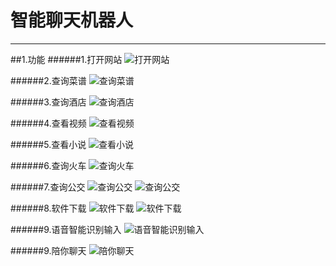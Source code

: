 # 智能聊天机器人
---
##1.功能
######1.打开网站
![打开网站](https://github.com/yy1300326388/Intelligent_robot/blob/master/imgage/wangzhi.png)

######2.查询菜谱
![查询菜谱](https://github.com/yy1300326388/Intelligent_robot/blob/master/imgage/caipu.png)

######3.查询酒店
![查询酒店](https://github.com/yy1300326388/Intelligent_robot/blob/master/imgage/jiudian.png)

######4.查看视频
![查看视频](https://github.com/yy1300326388/Intelligent_robot/blob/master/imgage/shipin.png)

######5.查看小说
![查看小说](https://github.com/yy1300326388/Intelligent_robot/blob/master/imgage/xiaoshuo.png)

######6.查询火车
![查询火车](https://github.com/yy1300326388/Intelligent_robot/blob/master/imgage/huoche.png)

######7.查询公交
![查询公交](https://github.com/yy1300326388/Intelligent_robot/blob/master/imgage/gongjiao1.png)
![查询公交](https://github.com/yy1300326388/Intelligent_robot/blob/master/imgage/gongjiao2.png)

######8.软件下载
![软件下载](https://github.com/yy1300326388/Intelligent_robot/blob/master/imgage/xiazai1.png)
![软件下载](https://github.com/yy1300326388/Intelligent_robot/blob/master/imgage/xiazai2.png)

######9.语音智能识别输入
![语音智能识别输入](https://github.com/yy1300326388/Intelligent_robot/blob/master/imgage/yuyinshuru.png)

######9.陪你聊天
![陪你聊天](https://github.com/yy1300326388/Intelligent_robot/blob/master/imgage/liaotian.png)